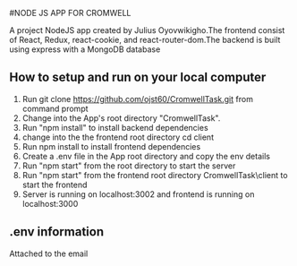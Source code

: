#NODE JS APP FOR CROMWELL

A project NodeJS app created by Julius Oyovwikigho.The frontend consist of React, Redux, react-cookie, and react-router-dom.The backend is built using express with a MongoDB database






## How to setup and run on your local computer

1. Run git clone https://github.com/ojst60/CromwellTask.git from command prompt
2. Change into the App's root directory "CromwellTask".
3. Run "npm install" to install backend dependencies
4. change into the the frontend root directory cd client
5. Run npm install to install frontend dependencies
6. Create a .env file in the App root directory and copy the env details
7. Run "npm start" from the root directory to start the server
8. Run "npm start" from the frontend root directory CromwellTask\client to start the frontend 
9. Server is running on localhost:3002 and frontend is running on localhost:3000
## .env information
Attached to the email
